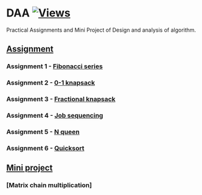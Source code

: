 # DAA [![Views](https://hits.seeyoufarm.com/api/count/incr/badge.svg?url=https%3A%2F%2Fgithub.com%2Fprashantjagtap2909%2FDAA&count_bg=%2379C83D&title_bg=%23555555&icon=&icon_color=%23E7E7E7&title=Views&edge_flat=false)](https://hits.seeyoufarm.com)

Practical Assignments and Mini Project of Design and analysis of algorithm.

## [Assignment]()

### Assignment 1 - [Fibonacci series](https://github.com/prashantjagtap2909/DAA/blob/main/Assignments/Fibanacci%20number.cpp)
### Assignment 2 - [0-1 knapsack](https://github.com/prashantjagtap2909/DAA/blob/main/Assignments/0-1%20knapsack.cpp)
### Assignment 3 - [Fractional knapsack](https://github.com/prashantjagtap2909/DAA/blob/main/Assignments/Fractional%20knapsack.cpp)
### Assignment 4 - [Job sequencing](https://github.com/prashantjagtap2909/DAA/blob/main/Assignments/Job%20sequencing.cpp)
### Assignment 5 - [N queen](https://github.com/prashantjagtap2909/DAA/blob/main/Assignments/N%20Queen.cpp)
### Assignment 6 - [Quicksort](https://github.com/prashantjagtap2909/DAA/blob/main/Assignments/QuickSort.cpp)


## [Mini project]()
### [Matrix chain multiplication]

